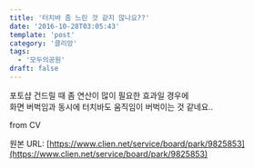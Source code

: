 ```yaml
---
title: '터치바 좀 느린 것 같지 않나요??'
date: '2016-10-28T03:05:43'
template: 'post'
category: '클리앙'
tags: 
  - '모두의공원'
draft: false
---
```


포토샵 건드릴 때 좀 연산이 많이 필요한 효과일 경우에  
화면 버벅임과 동시에 터치바도 움직임이 버벅이는 것 같네요..  
  
from CV

원본 URL: [https://www.clien.net/service/board/park/9825853](https://www.clien.net/service/board/park/9825853)